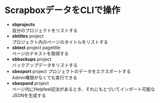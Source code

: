 <h1>ScrapboxデータをCLIで操作</h1>

<ul>
  <li><b>sbprojects</b></li>
  自分のプロジェクトをリストする
  <li><b>sbtitles</b> project</li>
  プロジェクト内のページのタイトルをリストする
  <li><b>sbtext</b> project pagetitle</li>
  ページのテキストを取得する
  <li><b>sbbackups</b> project</li>
  バックアップデータをリストする
  <li><b>sbexport</b> project
    プロジェクトのデータをエクスポートする
    <br>
    Admin権限がなくても実行できる
  <li><b>sbexpand</b> project</li>
  ページ内にHelpfeel記法があるとき、それにもとづいてインポート可能なJSONを生成する
</ul>

